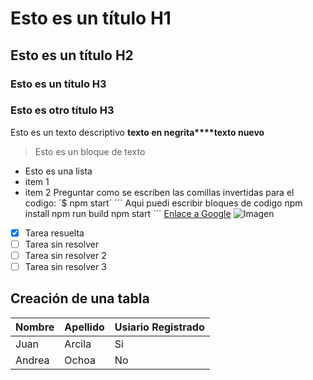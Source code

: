 # Esto es un título H1
## Esto es un título H2
### Esto es un título H3
### Esto es otro título H3
Esto es un texto descriptivo **texto en negrita****texto nuevo**
> Esto es un bloque de texto
- Esto es una lista
- item 1
- item 2
Preguntar como se escriben las comillas invertidas para el codigo: 
´$ npm start´
´´´
Aqui puedi escribir bloques de codigo
npm install
npm run build
npm start
´´´
[Enlace a Google](https://www.google.com)
![Imagen](https://placekitten.com/640/360)
- [x] Tarea resuelta 
- [ ] Tarea sin resolver
- [ ] Tarea sin resolver 2
- [ ] Tarea sin resolver 3

## Creación de una tabla
| Nombre	| Apellido| Usiario Registrado|
| ---------		|--------	|--------	|
| Juan	| Arcila| Si |
| Andrea | Ochoa| No |
 
